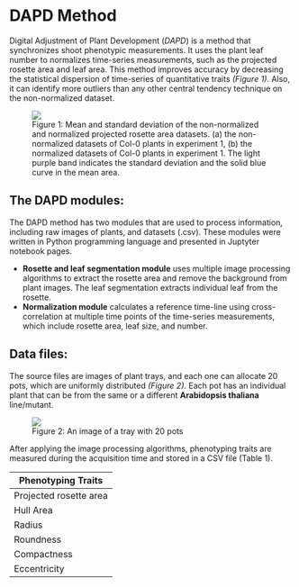 # DAPD Method
Digital Adjustment of Plant Development (_DAPD_) is a method that synchronizes shoot phenotypic measurements. It uses the plant leaf number to normalizes time-series measurements, such as the projected rosette area and leaf area. This method improves accuracy by decreasing the statistical dispersion of time-series of quantitative traits _(Figure 1)_. Also, it can identify more outliers than any other central tendency technique on the non-normalized dataset.


<figure>
  <img src="https://github.com/diloc/DAPD_Normalization/blob/master/results_Col-0.jpg">
  <figcaption>
  Figure 1: Mean and standard deviation of the non-normalized and normalized projected rosette area datasets. (a) the non-normalized datasets of Col-0 plants in experiment 1, (b) the normalized datasets of Col-0 plants in experiment 1. The light purple band indicates the standard deviation and the solid blue curve in the mean area.
  </figcaption>
</figure>

## The DAPD modules: 
The DAPD method has two modules that are used to process information, including raw images of plants, and datasets (.csv). These modules were written in Python programming language and presented in Juptyter notebook pages. 
- __Rosette and leaf segmentation module__ uses multiple image processing algorithms to extract the rosette area and remove the background from plant images. The leaf segmentation extracts individual leaf from the rosette. 
- __Normalization module__ calculates a reference time-line using cross-correlation at multiple time points of the time-series measurements, which include rosette area, leaf size, and number.
## Data files:
The source files are images of plant trays, and each one can allocate 20 pots, which are uniformly distributed _(Figure 2)_. Each pot has an individual plant that can be from the same or a different __Arabidopsis thaliana__ line/mutant.   

<figure>
  <img src="https://github.com/diloc/DAPD_Normalization/blob/master/2017-11-27-15-35_T06_cam03.jpg">
  <figcaption>
  Figure 2: An image of a tray with 20 pots
  </figcaption>
</figure>

After applying the image processing algorithms, phenotyping traits are measured during the acquisition time and stored in a CSV file (Table 1).

|Phenotyping Traits|
|----------|
|Projected rosette area|
|Hull Area|
|Radius|
|Roundness|
|Compactness|
|Eccentricity|

